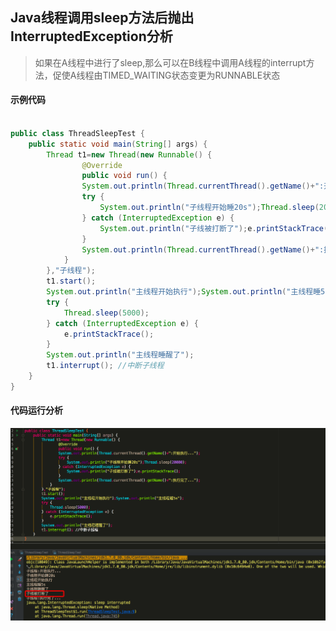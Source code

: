 ## Java线程调用sleep方法后抛出InterruptedException分析
> 如果在A线程中进行了sleep,那么可以在B线程中调用A线程的interrupt方法，促使A线程由TIMED_WAITING状态变更为RUNNABLE状态

#### 示例代码
```java

public class ThreadSleepTest {
    public static void main(String[] args) {
        Thread t1=new Thread(new Runnable() {
                @Override
                public void run() {
                System.out.println(Thread.currentThread().getName()+":开始执行...");
                try {
                    System.out.println("子线程开始睡20s");Thread.sleep(20000);
                } catch (InterruptedException e) {
                    System.out.println("子线被打断了");e.printStackTrace();
                }
                System.out.println(Thread.currentThread().getName()+":执行完了...");
            }
        },"子线程");
        t1.start();
        System.out.println("主线程开始执行");System.out.println("主线程睡5s");
        try {
            Thread.sleep(5000);
        } catch (InterruptedException e) {
            e.printStackTrace();
        }
        System.out.println("主线程睡醒了");
        t1.interrupt(); //中断子线程
    }
}
```

#### 代码运行分析
![pic](https://github.com/chlsmile/note/blob/master/notefile/thread/thread-sleep-interrupted-exception.png)